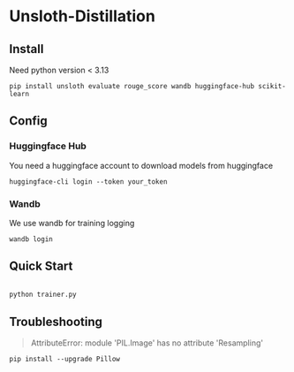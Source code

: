 # Unsloth-Distillation

## Install

Need python version < 3.13

```shell
pip install unsloth evaluate rouge_score wandb huggingface-hub scikit-learn
```

## Config

### Huggingface Hub
You need a huggingface account to download models from huggingface
```shell
huggingface-cli login --token your_token
```

### Wandb
We use wandb for training logging
```shell
wandb login
```


## Quick Start

```python

python trainer.py
```

## Troubleshooting

> AttributeError: module 'PIL.Image' has no attribute 'Resampling'
```shell
pip install --upgrade Pillow
```
